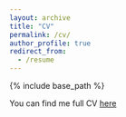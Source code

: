 ```yaml
---
layout: archive
title: "CV"
permalink: /cv/
author_profile: true
redirect_from:
  - /resume
---
```


{% include base_path %}

You can find me full CV [here]('http://academicpages.github.io/files/virginia_sondergeld_cv_na.pdf')